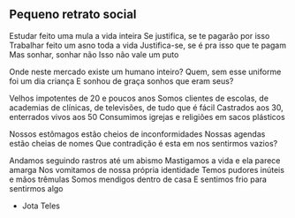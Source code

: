 ## Pequeno retrato social

Estudar feito uma mula a vida inteira
Se justifica, se te pagarão por isso
Trabalhar feito um asno toda a vida
Justifica-se, se é pra isso que te pagam
Mas sonhar, sonhar não
Isso não vale um puto

Onde neste mercado existe um humano inteiro?
Quem, sem esse uniforme foi um dia criança
E sonhou de graça sonhos que eram seus?

Velhos impotentes de 20 e poucos anos
Somos clientes de escolas, de academias
de clínicas, de televisões, de tudo que é fácil
Castrados aos 30, enterrados vivos aos 50
Consumimos igrejas e religiões em sacos plásticos

Nossos estômagos estão cheios de inconformidades
Nossas agendas estão cheias de nomes
Que contradição é esta em nos sentirmos vazios?

Andamos seguindo rastros até um abismo
Mastigamos a vida e ela parece amarga
Nos vomitamos de nossa própria identidade
Temos pudores inúteis e mãos trêmulas
Somos mendigos dentro de casa
E sentimos frio para sentirmos algo

- Jota Teles
